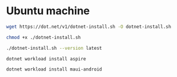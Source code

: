 # Ubuntu machine


```bash
wget https://dot.net/v1/dotnet-install.sh -O dotnet-install.sh
``` 
```bash
chmod +x ./dotnet-install.sh
``` 
```bash
./dotnet-install.sh --version latest
``` 
```bash
dotnet workload install aspire
``` 
```bash
dotnet workload install maui-android
``` 
```bash